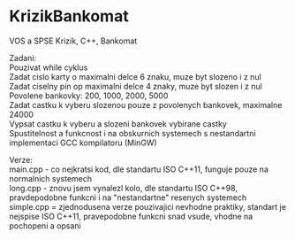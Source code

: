 # KrizikBankomat
VOS a SPSE Krizik, C++, Bankomat  


Zadani:  
Pouzivat while cyklus  
Zadat cislo karty o maximalni delce 6 znaku, muze byt slozeno i z nul  
Zadat ciselny pin op maximalni delce 4 znaky, muze byt slozen i z nul  
Povolene bankovky: 200, 1000, 2000, 5000  
Zadat castku k vyberu slozenou pouze z povolenych bankovek, maximalne 24000  
Vypsat castku k vyberu a slozeni bankovek vybirane castky  
Spustitelnost a funkcnost i na obskurnich systemech s nestandartni implementaci GCC kompilatoru (MinGW)  

Verze:  
main.cpp - co nejkratsi kod, dle standartu ISO C++11, funguje pouze na normalnich systemech  
long.cpp - znovu jsem vynalezl kolo, dle standartu ISO C++98, pravdepodobne funkcni i na "nestandartne" resenych systemech  
simple.cpp = zjednodusena verze pouzivajici nevhodne praktiky, standart je nejspise ISO C++11, pravepodobne funkcni snad vsude, vhodne na pochopeni a opsani
